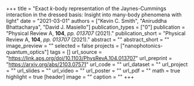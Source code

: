 +++
title = "Exact $k$-body representation of the Jaynes-Cummings interaction in the dressed basis: Insight into many-body phenomena with light"
date = "2021-03-01"
authors = ["Kevin C. Smith", "Aniruddha Bhattacharya", "David J. Masiello"]
publication_types = ["0"]
publication = "Physical Review A, **104**, *pp. 013707* (2021)."
publication_short = "Physical Review A, **104**, *pp. 013707* (2021)."
abstract = ""
abstract_short = ""
image_preview = ""
selected = false
projects = ["nanophotonics-quantum_optics"]
tags = []
url_source = "https://link.aps.org/doi/10.1103/PhysRevA.104.013707"
url_preprint = "https://arxiv.org/abs/2103.07571"
url_code = ""
url_dataset = ""
url_project = ""
url_slides = ""
url_video = ""
url_poster = ""
url_pdf = ""
math = true
highlight = true
[header]
image = ""
caption = ""
+++